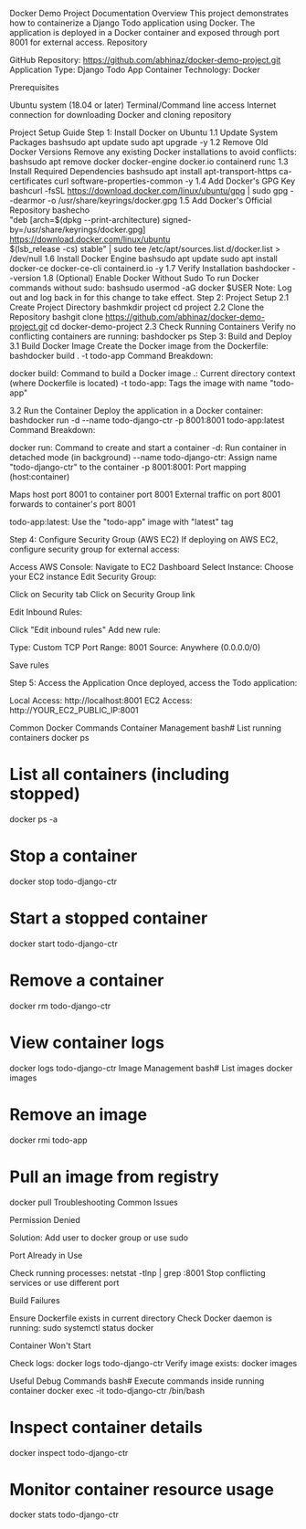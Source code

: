 Docker Demo Project Documentation
Overview
This project demonstrates how to containerize a Django Todo application using Docker. The application is deployed in a Docker container and exposed through port 8001 for external access.
Repository

GitHub Repository: https://github.com/abhinaz/docker-demo-project.git
Application Type: Django Todo App
Container Technology: Docker

Prerequisites

Ubuntu system (18.04 or later)
Terminal/Command line access
Internet connection for downloading Docker and cloning repository

Project Setup Guide
Step 1: Install Docker on Ubuntu
1.1 Update System Packages
bashsudo apt update
sudo apt upgrade -y
1.2 Remove Old Docker Versions
Remove any existing Docker installations to avoid conflicts:
bashsudo apt remove docker docker-engine docker.io containerd runc
1.3 Install Required Dependencies
bashsudo apt install apt-transport-https ca-certificates curl software-properties-common -y
1.4 Add Docker's GPG Key
bashcurl -fsSL https://download.docker.com/linux/ubuntu/gpg | sudo gpg --dearmor -o /usr/share/keyrings/docker.gpg
1.5 Add Docker's Official Repository
bashecho \
"deb [arch=$(dpkg --print-architecture) signed-by=/usr/share/keyrings/docker.gpg] \
https://download.docker.com/linux/ubuntu \
$(lsb_release -cs) stable" | sudo tee /etc/apt/sources.list.d/docker.list > /dev/null
1.6 Install Docker Engine
bashsudo apt update
sudo apt install docker-ce docker-ce-cli containerd.io -y
1.7 Verify Installation
bashdocker --version
1.8 (Optional) Enable Docker Without Sudo
To run Docker commands without sudo:
bashsudo usermod -aG docker $USER
Note: Log out and log back in for this change to take effect.
Step 2: Project Setup
2.1 Create Project Directory
bashmkdir project
cd project
2.2 Clone the Repository
bashgit clone https://github.com/abhinaz/docker-demo-project.git
cd docker-demo-project
2.3 Check Running Containers
Verify no conflicting containers are running:
bashdocker ps
Step 3: Build and Deploy
3.1 Build Docker Image
Create the Docker image from the Dockerfile:
bashdocker build . -t todo-app
Command Breakdown:

docker build: Command to build a Docker image
.: Current directory context (where Dockerfile is located)
-t todo-app: Tags the image with name "todo-app"

3.2 Run the Container
Deploy the application in a Docker container:
bashdocker run -d --name todo-django-ctr -p 8001:8001 todo-app:latest
Command Breakdown:

docker run: Command to create and start a container
-d: Run container in detached mode (in background)
--name todo-django-ctr: Assign name "todo-django-ctr" to the container
-p 8001:8001: Port mapping (host:container)

Maps host port 8001 to container port 8001
External traffic on port 8001 forwards to container's port 8001


todo-app:latest: Use the "todo-app" image with "latest" tag

Step 4: Configure Security Group (AWS EC2)
If deploying on AWS EC2, configure security group for external access:

Access AWS Console: Navigate to EC2 Dashboard
Select Instance: Choose your EC2 instance
Edit Security Group:

Click on Security tab
Click on Security Group link


Edit Inbound Rules:

Click "Edit inbound rules"
Add new rule:

Type: Custom TCP
Port Range: 8001
Source: Anywhere (0.0.0.0/0)


Save rules



Step 5: Access the Application
Once deployed, access the Todo application:

Local Access: http://localhost:8001
EC2 Access: http://YOUR_EC2_PUBLIC_IP:8001

Common Docker Commands
Container Management
bash# List running containers
docker ps

# List all containers (including stopped)
docker ps -a

# Stop a container
docker stop todo-django-ctr

# Start a stopped container
docker start todo-django-ctr

# Remove a container
docker rm todo-django-ctr

# View container logs
docker logs todo-django-ctr
Image Management
bash# List images
docker images

# Remove an image
docker rmi todo-app

# Pull an image from registry
docker pull <image-name>
Troubleshooting
Common Issues

Permission Denied

Solution: Add user to docker group or use sudo


Port Already in Use

Check running processes: netstat -tlnp | grep :8001
Stop conflicting services or use different port


Build Failures

Ensure Dockerfile exists in current directory
Check Docker daemon is running: sudo systemctl status docker


Container Won't Start

Check logs: docker logs todo-django-ctr
Verify image exists: docker images



Useful Debug Commands
bash# Execute commands inside running container
docker exec -it todo-django-ctr /bin/bash

# Inspect container details
docker inspect todo-django-ctr

# Monitor container resource usage
docker stats todo-django-ctr
